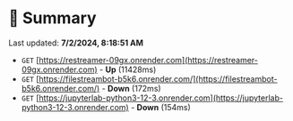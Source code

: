 # 📖 Summary
Last updated: **7/2/2024, 8:18:51 AM**

- `GET` [https://restreamer-09gx.onrender.com](https://restreamer-09gx.onrender.com) - **Up** (11428ms)
- `GET` [https://filestreambot-b5k6.onrender.com/](https://filestreambot-b5k6.onrender.com/) - **Down** (172ms)
- `GET` [https://jupyterlab-python3-12-3.onrender.com](https://jupyterlab-python3-12-3.onrender.com) - **Down** (154ms)
